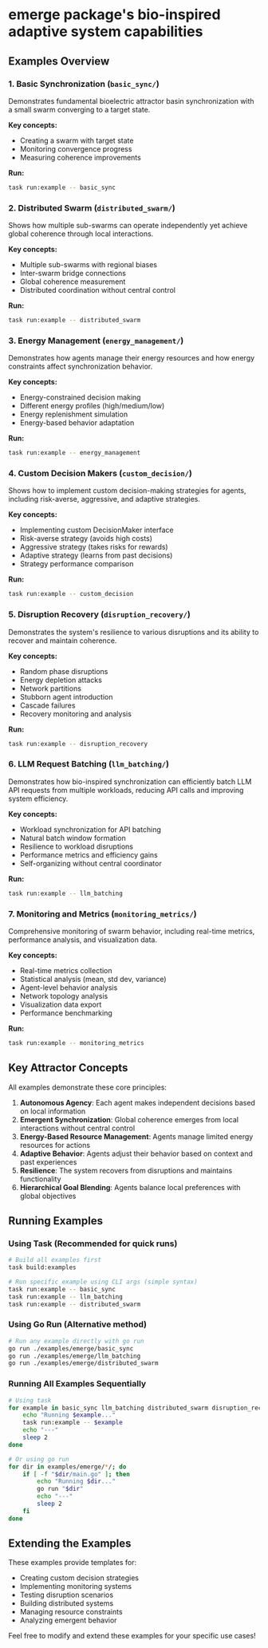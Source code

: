 # emerge package's bio-inspired adaptive system capabilities

## Examples Overview

### 1. Basic Synchronization (`basic_sync/`)

Demonstrates fundamental bioelectric attractor basin synchronization with a small swarm converging to a target state.

**Key concepts:**

- Creating a swarm with target state
- Monitoring convergence progress
- Measuring coherence improvements

**Run:**

```bash
task run:example -- basic_sync
```

### 2. Distributed Swarm (`distributed_swarm/`)

Shows how multiple sub-swarms can operate independently yet achieve global coherence through local interactions.

**Key concepts:**

- Multiple sub-swarms with regional biases
- Inter-swarm bridge connections
- Global coherence measurement
- Distributed coordination without central control

**Run:**

```bash
task run:example -- distributed_swarm
```

### 3. Energy Management (`energy_management/`)

Demonstrates how agents manage their energy resources and how energy constraints affect synchronization behavior.

**Key concepts:**

- Energy-constrained decision making
- Different energy profiles (high/medium/low)
- Energy replenishment simulation
- Energy-based behavior adaptation

**Run:**

```bash
task run:example -- energy_management
```

### 4. Custom Decision Makers (`custom_decision/`)

Shows how to implement custom decision-making strategies for agents, including risk-averse, aggressive, and adaptive strategies.

**Key concepts:**

- Implementing custom DecisionMaker interface
- Risk-averse strategy (avoids high costs)
- Aggressive strategy (takes risks for rewards)
- Adaptive strategy (learns from past decisions)
- Strategy performance comparison

**Run:**

```bash
task run:example -- custom_decision
```

### 5. Disruption Recovery (`disruption_recovery/`)

Demonstrates the system's resilience to various disruptions and its ability to recover and maintain coherence.

**Key concepts:**

- Random phase disruptions
- Energy depletion attacks
- Network partitions
- Stubborn agent introduction
- Cascade failures
- Recovery monitoring and analysis

**Run:**

```bash
task run:example -- disruption_recovery
```

### 6. LLM Request Batching (`llm_batching/`)

Demonstrates how bio-inspired synchronization can efficiently batch LLM API requests from multiple workloads, reducing API calls and improving system efficiency.

**Key concepts:**

- Workload synchronization for API batching
- Natural batch window formation
- Resilience to workload disruptions
- Performance metrics and efficiency gains
- Self-organizing without central coordinator

**Run:**

```bash
task run:example -- llm_batching
```

### 7. Monitoring and Metrics (`monitoring_metrics/`)

Comprehensive monitoring of swarm behavior, including real-time metrics, performance analysis, and visualization data.

**Key concepts:**

- Real-time metrics collection
- Statistical analysis (mean, std dev, variance)
- Agent-level behavior analysis
- Network topology analysis
- Visualization data export
- Performance benchmarking

**Run:**

```bash
task run:example -- monitoring_metrics
```

## Key Attractor Concepts

All examples demonstrate these core principles:

1. **Autonomous Agency**: Each agent makes independent decisions based on local information
2. **Emergent Synchronization**: Global coherence emerges from local interactions without central control
3. **Energy-Based Resource Management**: Agents manage limited energy resources for actions
4. **Adaptive Behavior**: Agents adjust their behavior based on context and past experiences
5. **Resilience**: The system recovers from disruptions and maintains functionality
6. **Hierarchical Goal Blending**: Agents balance local preferences with global objectives

## Running Examples

### Using Task (Recommended for quick runs)

```bash
# Build all examples first
task build:examples

# Run specific example using CLI args (simple syntax)
task run:example -- basic_sync
task run:example -- llm_batching
task run:example -- distributed_swarm
```

### Using Go Run (Alternative method)

```bash
# Run any example directly with go run
go run ./examples/emerge/basic_sync
go run ./examples/emerge/llm_batching
go run ./examples/emerge/distributed_swarm
```

### Running All Examples Sequentially

```bash
# Using task
for example in basic_sync llm_batching distributed_swarm disruption_recovery energy_management custom_decision monitoring_metrics; do
    echo "Running $example..."
    task run:example -- $example
    echo "---"
    sleep 2
done

# Or using go run
for dir in examples/emerge/*/; do
    if [ -f "$dir/main.go" ]; then
        echo "Running $dir..."
        go run "$dir"
        echo "---"
        sleep 2
    fi
done
```

## Extending the Examples

These examples provide templates for:

- Creating custom decision strategies
- Implementing monitoring systems
- Testing disruption scenarios
- Building distributed systems
- Managing resource constraints
- Analyzing emergent behavior

Feel free to modify and extend these examples for your specific use cases!
